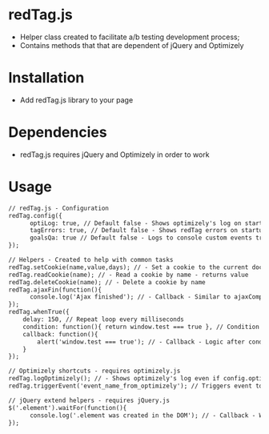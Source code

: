 # redTag.js
* Helper class created to facilitate a/b testing development process;
* Contains methods that that are dependent of jQuery and Optimizely

# Installation
* Add redTag.js library to your page

# Dependencies
* redTag.js requires jQuery and Optimizely in order to work

# Usage
```HTML
// redTag.js - Configuration
redTag.config({ 
      optiLog: true, // Default false - Shows optimizely's log on startup
      tagErrors: true, // Default false - Shows redTag errors on startup 
      goalsQa: true // Default false - Logs to console custom events triggered
});
```
```HTML
// Helpers - Created to help with common tasks
redTag.setCookie(name,value,days); // - Set a cookie to the current document
redTag.readCookie(name); // - Read a cookie by name - returns value
redTag.deleteCookie(name); // - Delete a cookie by name
redTag.ajaxFin(function(){
      console.log('Ajax finished'); // - Callback - Similar to ajaxComplete function
});
redTag.whenTrue({
    delay: 150, // Repeat loop every milliseconds
    condition: function(){ return window.test === true }, // Condition to test
    callback: function(){
        alert('window.test === true'); // - Callback - Logic after condition is true
    }
});
```
```HTML
// Optimizely shortcuts - requires optimizely.js
redTag.logOptimizely(); // - Shows optimizely's log even if config.optiLog == false on default
redTag.triggerEvent('event_name_from_optimizely'); // Triggers event to Optimizely
```
```HTML
// jQuery extend helpers - requires jQuery.js
$('.element').waitFor(function(){
      console.log('.element was created in the DOM'); // - Callback - Waits for element to exist
});
```
